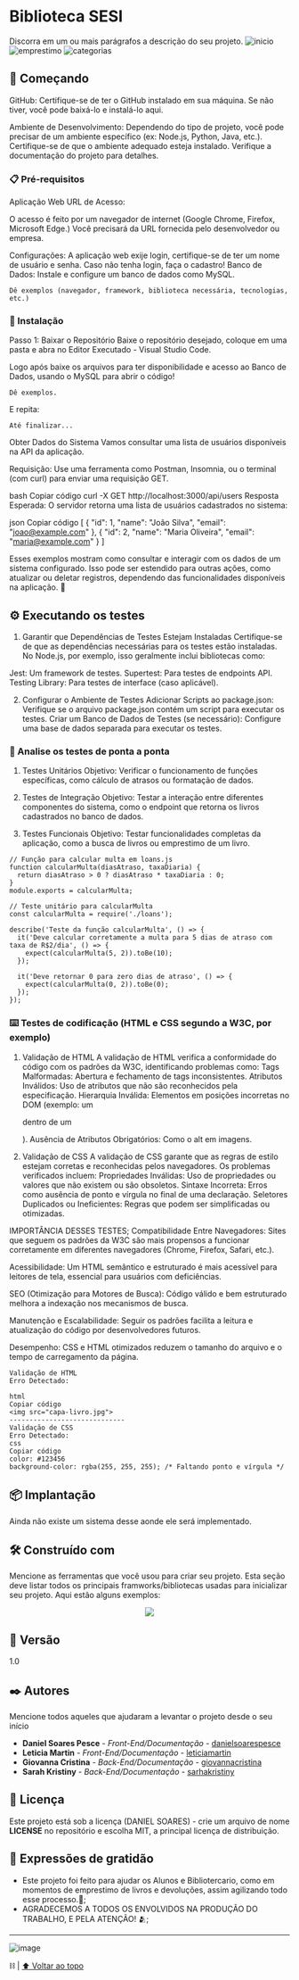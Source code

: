 <a id="readme-top"></a>

# Biblioteca SESI


Discorra em um ou mais parágrafos a descrição do seu projeto.
![inicio](https://github.com/user-attachments/assets/7d5fdd1a-7792-4b43-864f-a77ac8f191aa)
![emprestimo](https://github.com/user-attachments/assets/34f2e81b-9be4-4b8c-b117-10b7e9e50b8d)
![categorias](https://github.com/user-attachments/assets/ce4c365e-6147-4f03-801b-435ea652411b)<br>

## 🚀 Começando

GitHub: Certifique-se de ter o GitHub instalado em sua máquina. Se não tiver, você pode baixá-lo e instalá-lo aqui.

Ambiente de Desenvolvimento: Dependendo do tipo de projeto, você pode precisar de um ambiente específico (ex: Node.js, Python, Java, etc.). Certifique-se de que o ambiente adequado esteja instalado. Verifique a documentação do projeto para detalhes.

### 📋 Pré-requisitos

Aplicação Web
URL de Acesso: 

O acesso é feito por um navegador de internet (Google Chrome, Firefox, Microsoft Edge.)
Você precisará da URL fornecida pelo desenvolvedor ou empresa.

Configurações:
A aplicação web exije login, certifique-se de ter um nome de usuário e senha.
Caso não tenha login, faça o cadastro!
Banco de Dados: Instale e configure um banco de dados como MySQL.
```
Dê exemplos (navegador, framework, biblioteca necessária, tecnologias, etc.)
```

### 🔧 Instalação

Passo 1: Baixar o Repositório
Baixe o repositório desejado, coloque em uma pasta e abra no Editor Executado - Visual Studio Code.

Logo após baixe os arquivos para ter disponibilidade e acesso ao Banco de Dados, usando o MySQL para abrir o código!
```
Dê exemplos.
```

E repita:

```
Até finalizar...
```

Obter Dados do Sistema
Vamos consultar uma lista de usuários disponíveis na API da aplicação.

Requisição:
Use uma ferramenta como Postman, Insomnia, ou o terminal (com curl) para enviar uma requisição GET.

bash
Copiar código
curl -X GET http://localhost:3000/api/users
Resposta Esperada:
O servidor retorna uma lista de usuários cadastrados no sistema:

json
Copiar código
[
  {
    "id": 1,
    "name": "João Silva",
    "email": "joao@example.com"
  },
  {
    "id": 2,
    "name": "Maria Oliveira",
    "email": "maria@example.com"
  }
]

Esses exemplos mostram como consultar e interagir com os dados de um sistema configurado. Isso pode ser estendido para outras ações, como atualizar ou deletar registros, dependendo das funcionalidades disponíveis na aplicação. 🎉

<!-- Note que você pode colocar trechos de código e comandos para cópia aos visitantes. -->

## ⚙️ Executando os testes

1. Garantir que Dependências de Testes Estejam Instaladas
Certifique-se de que as dependências necessárias para os testes estão instaladas. No Node.js, por exemplo, isso geralmente inclui bibliotecas como:

Jest: Um framework de testes.
Supertest: Para testes de endpoints API.
Testing Library: Para testes de interface (caso aplicável).

2. Configurar o Ambiente de Testes
Adicionar Scripts ao package.json:
Verifique se o arquivo package.json contém um script para executar os testes.
Criar um Banco de Dados de Testes (se necessário):
Configure uma base de dados separada para executar os testes.



### 🔩 Analise os testes de ponta a ponta

1. Testes Unitários
Objetivo:
Verificar o funcionamento de funções específicas, como cálculo de atrasos ou formatação de dados.

2. Testes de Integração
Objetivo:
Testar a interação entre diferentes componentes do sistema, como o endpoint que retorna os livros cadastrados no banco de dados.

3. Testes Funcionais
Objetivo:
Testar funcionalidades completas da aplicação, como a busca de livros ou emprestimo de um livro.


```
// Função para calcular multa em loans.js
function calcularMulta(diasAtraso, taxaDiaria) {
  return diasAtraso > 0 ? diasAtraso * taxaDiaria : 0;
}
module.exports = calcularMulta;

// Teste unitário para calcularMulta
const calcularMulta = require('./loans');

describe('Teste da função calcularMulta', () => {
  it('Deve calcular corretamente a multa para 5 dias de atraso com taxa de R$2/dia', () => {
    expect(calcularMulta(5, 2)).toBe(10);
  });

  it('Deve retornar 0 para zero dias de atraso', () => {
    expect(calcularMulta(0, 2)).toBe(0);
  });
});
```
### ⌨️ Testes de codificação (HTML e CSS segundo a W3C, por exemplo)

1. Validação de HTML
  A validação de HTML verifica a conformidade do código com os padrões da W3C, identificando problemas como:
    Tags Malformadas: Abertura e fechamento de tags inconsistentes.
    Atributos Inválidos: Uso de atributos que não são reconhecidos pela especificação.
    Hierarquia Inválida: Elementos em posições incorretas no DOM (exemplo: um <div> dentro de um <p>).
    Ausência de Atributos Obrigatórios: Como o alt em imagens.

2. Validação de CSS
  A validação de CSS garante que as regras de estilo estejam corretas e reconhecidas pelos navegadores. Os problemas verificados incluem:
    Propriedades Inválidas: Uso de propriedades ou valores que não existem ou são obsoletos.
    Sintaxe Incorreta: Erros como ausência de ponto e vírgula no final de uma declaração.
    Seletores Duplicados ou Ineficientes: Regras que podem ser simplificadas ou otimizadas.

IMPORTÂNCIA DESSES TESTES;
  Compatibilidade Entre Navegadores: Sites que seguem os padrões da W3C são mais propensos a funcionar corretamente em diferentes navegadores (Chrome, Firefox, Safari, etc.).

  Acessibilidade: Um HTML semântico e estruturado é mais acessível para leitores de tela, essencial para usuários com deficiências.

  SEO (Otimização para Motores de Busca): Código válido e bem estruturado melhora a indexação nos mecanismos de busca.

  Manutenção e Escalabilidade: Seguir os padrões facilita a leitura e atualização do código por desenvolvedores futuros.

  Desempenho: CSS e HTML otimizados reduzem o tamanho do arquivo e o tempo de carregamento da página.

```
Validação de HTML
Erro Detectado:

html
Copiar código
<img src="capa-livro.jpg">
-----------------------------
Validação de CSS
Erro Detectado:
css
Copiar código
color: #123456
background-color: rgba(255, 255, 255); /* Faltando ponto e vírgula */
```

## 📦 Implantação

Ainda não existe um sistema desse aonde ele será implementado.
## 🛠️ Construído com

Mencione as ferramentas que você usou para criar seu projeto. Esta seção deve listar todos os principais framworks/bibliotecas usadas para inicializar seu projeto. Aqui estão alguns exemplos:

<p align="center">
  <a href="https://skillicons.dev">
    <img src="https://skillicons.dev/icons?i=bootstrap,java,css,figma,github,html,js,mysql,postman,spring,vscode" />
  </a>
</p>


## 📌 Versão

1.0

## ✒️ Autores

Mencione todos aqueles que ajudaram a levantar o projeto desde o seu início

* **Daniel Soares Pesce** - *Front-End/Documentação* - [danielsoarespesce](https://github.com/soarezw)
* **Leticia Martin** - *Front-End/Documentação* - [leticiamartin](https://github.com/13martinlele)
* **Giovanna Cristina** - *Back-End/Documentação* - [giovannacristina](https://github.com/giovannnacruz)
* **Sarah Kristiny** - *Back-End/Documentação* - [sarhakristiny](https://github.com/SarahTheodoro)
  

## 📄 Licença

Este projeto está sob a licença (DANIEL SOARES) - crie um arquivo de nome **LICENSE** no repositório e escolha MIT, a principal licença de distribuição.

## 🎁 Expressões de gratidão

* Este projeto foi feito para ajudar os Alunos e Bibliotercario, como em momentos de emprestimo de livros e devoluções, assim agilizando todo esse processo.📢;
* AGRADECEMOS A TODOS OS ENVOLVIDOS NA PRODUÇÃO DO TRABALHO, E PELA ATENÇÃO! 🫂;


---
![image](https://static.wikia.nocookie.net/saintseya/images/1/10/Corrente_de_Andr%C3%B4meda.gif/revision/latest/scale-to-width-down/202?cb=20150629040018&path-prefix=pt)

⛓️ | <a href="#readme-top">⬆️ Voltar ao topo</a>

